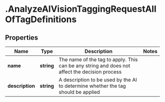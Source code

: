# .AnalyzeAIVisionTaggingRequestAllOfTagDefinitions

## Properties

| Name         | Type          | Description   | Notes         |
| ------------ | ------------- | ------------- | ------------- |
| **name** | **string** | The name of the tag to apply. This can be any string and does not affect the decision process |  |
| **description** | **string** | A description to be used by the AI to determine whether the tag should be applied |  |


